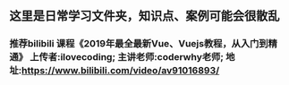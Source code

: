 ## 这里是日常学习文件夹，知识点、案例可能会很散乱
### 推荐bilibili 课程《2019年最全最新Vue、Vuejs教程，从入门到精通》 上传者:ilovecoding; 主讲老师:coderwhy老师; 地址:https://www.bilibili.com/video/av91016893/
